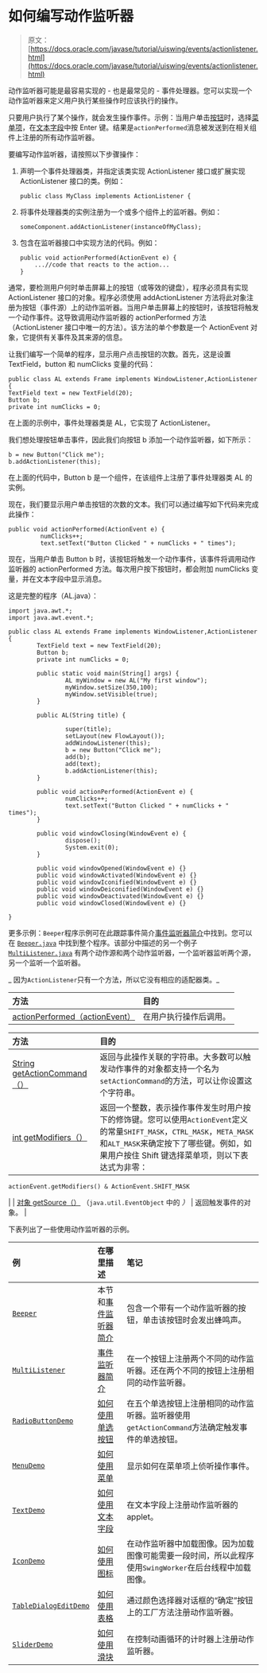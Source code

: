 # 如何编写动作监听器

> 原文： [https://docs.oracle.com/javase/tutorial/uiswing/events/actionlistener.html](https://docs.oracle.com/javase/tutorial/uiswing/events/actionlistener.html)

动作监听器可能是最容易实现的 - 也是最常见的 - 事件处理器。您可以实现一个动作监听器来定义用户执行某些操作时应该执行的操作。

只要用户执行了某个操作，就会发生操作事件。示例：当用户单击[按钮](../components/button.html)时，选择[菜单项](../components/menu.html)，在[文本字段](../components/textfield.html)中按 Enter 键。结果是`actionPerformed`消息被发送到在相关组件上注册的所有动作监听器。

要编写动作监听器，请按照以下步骤操作：

1.  声明一个事件处理器类，并指定该类实现 ActionListener 接口或扩展实现 ActionListener 接口的类。例如：

    ```
    public class MyClass implements ActionListener { 

    ```

2.  将事件处理器类的实例注册为一个或多个组件上的监听器。例如：

    ```
    someComponent.addActionListener(instanceOfMyClass);

    ```

3.  包含在监听器接口中实现方法的代码。例如：

    ```
    public void actionPerformed(ActionEvent e) { 
        ...//code that reacts to the action... 
    }

    ```

通常，要检测用户何时单击屏幕上的按钮（或等效的键盘），程序必须具有实现 ActionListener 接口的对象。程序必须使用 addActionListener 方法将此对象注册为按钮（事件源）上的动作监听器。当用户单击屏幕上的按钮时，该按钮将触发一个动作事件。这导致调用动作监听器的 actionPerformed 方法（ActionListener 接口中唯一的方法）。该方法的单个参数是一个 ActionEvent 对象，它提供有关事件及其来源的信息。

让我们编写一个简单的程序，显示用户点击按钮的次数。首先，这是设置 TextField，button 和 numClicks 变量的代码：

```
public class AL extends Frame implements WindowListener,ActionListener {
TextField text = new TextField(20);
Button b;
private int numClicks = 0;

```

在上面的示例中，事件处理器类是 AL，它实现了 ActionListener。

我们想处理按钮单击事件，因此我们向按钮 b 添加一个动作监听器，如下所示：

```
b = new Button("Click me");
b.addActionListener(this); 

```

在上面的代码中，Button b 是一个组件，在该组件上注册了事件处理器类 AL 的实例。

现在，我们要显示用户单击按钮的次数的文本。我们可以通过编写如下代码来完成此操作：

```
public void actionPerformed(ActionEvent e) {
         numClicks++;
         text.setText("Button Clicked " + numClicks + " times");

```

现在，当用户单击 Button b 时，该按钮将触发一个动作事件，该事件将调用动作监听器的 actionPerformed 方法。每次用户按下按钮时，都会附加 numClicks 变量，并在文本字段中显示消息。

这是完整的程序（AL.java）：

```
import java.awt.*;
import java.awt.event.*;

public class AL extends Frame implements WindowListener,ActionListener {
        TextField text = new TextField(20);
        Button b;
        private int numClicks = 0;

        public static void main(String[] args) {
                AL myWindow = new AL("My first window");
                myWindow.setSize(350,100);
                myWindow.setVisible(true);
        }

        public AL(String title) {

                super(title);
                setLayout(new FlowLayout());
                addWindowListener(this);
                b = new Button("Click me");
                add(b);
                add(text);
                b.addActionListener(this);
        }

        public void actionPerformed(ActionEvent e) {
                numClicks++;
                text.setText("Button Clicked " + numClicks + " times");
        }

        public void windowClosing(WindowEvent e) {
                dispose();
                System.exit(0);
        }

        public void windowOpened(WindowEvent e) {}
        public void windowActivated(WindowEvent e) {}
        public void windowIconified(WindowEvent e) {}
        public void windowDeiconified(WindowEvent e) {}
        public void windowDeactivated(WindowEvent e) {}
        public void windowClosed(WindowEvent e) {}

}

```

更多示例：`Beeper`程序示例可在此跟踪事件简介[事件监听器简介](intro.html)中找到。您可以在 [`Beeper.java`](../examples/events/BeeperProject/src/events/Beeper.java) 中找到整个程序。该部分中描述的另一个例子 [`MultiListener.java`](../examples/events/MultiListenerProject/src/events/MultiListener.java) 有两个动作源和两个动作监听器，一个监听器监听两个源，另一个监听一个监听器。

_ 因为`ActionListener`只有一个方法，所以它没有相应的适配器类。_

| 方法 | 目的 |
| :-- | :-- |
| [actionPerformed（actionEvent）](https://docs.oracle.com/javase/8/docs/api/java/awt/event/ActionListener.html#actionPerformed-java.awt.event.ActionEvent-) | 在用户执行操作后调用。 |

| 方法 | 目的 |
| :-- | :-- |
| [String getActionCommand（）](https://docs.oracle.com/javase/8/docs/api/java/awt/event/ActionEvent.html#getActionCommand--) | 返回与此操作关联的字符串。大多数可以触发动作事件的对象都支持一个名为`setActionCommand`的方法，可以让你设置这个字符串。 |
| [int getModifiers（）](https://docs.oracle.com/javase/8/docs/api/java/awt/event/ActionEvent.html#getModifiers--) | 返回一个整数，表示操作事件发生时用户按下的修饰键。您可以使用`ActionEvent`定义的常量`SHIFT_MASK`，`CTRL_MASK`，`META_MASK`和`ALT_MASK`来确定按下了哪些键。例如，如果用户按住 Shift 键选择菜单项，则以下表达式为非零：

```
actionEvent.getModifiers() & ActionEvent.SHIFT_MASK

```

 |
| [对象 getSource（）](https://docs.oracle.com/javase/8/docs/api/java/util/EventObject.html#getSource--)
（`java.util.EventObject` 中的 _）_ | 返回触发事件的对象。 |

下表列出了一些使用动作监听器的示例。

| 例 | 在哪里描述 | 笔记 |
| :-- | :-- | :-- |
| [`Beeper`](../examples/events/index.html#Beeper) | 本节和[事件监听器简介](intro.html) | 包含一个带有一个动作监听器的按钮，单击该按钮时会发出蜂鸣声。 |
| [`MultiListener`](../examples/events/index.html#MultiListener) | [事件监听器简介](intro.html) | 在一个按钮上注册两个不同的动作监听器。还在两个不同的按钮上注册相同的动作监听器。 |
| [`RadioButtonDemo`](../examples/components/index.html#RadioButtonDemo) | [如何使用单选按钮](../components/button.html#radiobutton) | 在五个单选按钮上注册相同的动作监听器。监听器使用`getActionCommand`方法确定触发事件的单选按钮。 |
| [`MenuDemo`](../examples/components/index.html#MenuDemo) | [如何使用菜单](../components/menu.html) | 显示如何在菜单项上侦听操作事件。 |
| [`TextDemo`](../examples/components/index.html#TextDemo) | [如何使用文本字段](../components/textfield.html) | 在文本字段上注册动作监听器的 applet。 |
| [`IconDemo`](../examples/components/index.html#IconDemo) | [如何使用图标](../components/icon.html) | 在动作监听器中加载图像。因为加载图像可能需要一段时间，所以此程序使用`SwingWorker`在后台线程中加载图像。 |
| [`TableDialogEditDemo`](../examples/components/index.html#TableDialogEditDemo) | [如何使用表格](../components/table.html) | 通过颜色选择器对话框的“确定”按钮上的工厂方法注册动作监听器。 |
| [`SliderDemo`](../examples/components/index.html#SliderDemo) | [如何使用滑块](../components/slider.html) | 在控制动画循环的计时器上注册动作监听器。 |